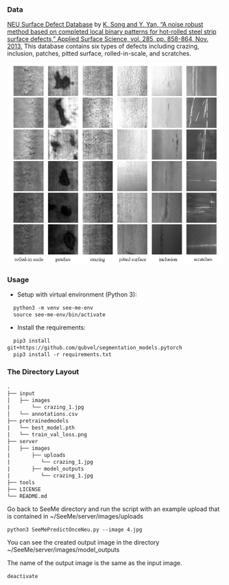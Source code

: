 ### Data

[NEU Surface Defect Database](http://faculty.neu.edu.cn/yunhyan/NEU_surface_defect_database.html) by [K. Song and Y. Yan, “A noise robust method based on completed local binary patterns for hot-rolled steel strip surface defects,” Applied Surface Science, vol. 285, pp. 858-864, Nov. 2013.](https://www.sciencedirect.com/science/article/pii/S0169433213016437)
This database contains six types of defects including crazing, inclusion, patches, pitted surface, rolled-in-scale, and scratches.


![data](dataset_sample.png)

### Usage
- Setup with virtual environment (Python 3):
```
  python3 -m venv see-me-env
  source see-me-env/bin/activate
```
- Install the requirements:
```
  pip3 install git+https://github.com/qubvel/segmentation_models.pytorch
  pip3 install -r requirements.txt
 ```

### The Directory Layout

    .
    ├── input          
    │   ├── images         
    |       └── crazing_1.jpg
    │   └── annotations.csv        
    ├── pretrainedmodels 
    |   └── best_model.pth
    |   └── train_val_loss.png
    ├── server
    │   ├── images          
    |       ├── uploads   
    |          └── crazing_1.jpg
    |       ├── model_outputs   
    |          └── crazing_1.jpg
    ├── tools                   
    ├── LICENSE
    └── README.md

Go back to SeeMe directory and run the script with an example upload that is contained in ~/SeeMe/server/images/uploads
```
python3 SeeMePredictOnceNeu.py --image 4.jpg
```
You can see the created output image in the directory ~/SeeMe/server/images/model_outputs

The name of the output image is the same as the input image.
```
deactivate 
```
